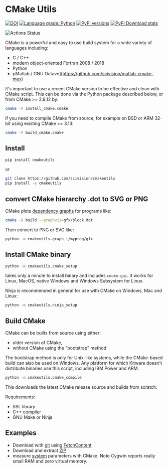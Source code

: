 # CMake Utils

[![DOI](https://zenodo.org/badge/DOI/10.5281/zenodo.1488084.svg)](https://doi.org/10.5281/zenodo.1488084)
[![Language grade: Python](https://img.shields.io/lgtm/grade/python/g/scivision/cmakeutils.svg?logo=lgtm&logoWidth=18)](https://lgtm.com/projects/g/scivision/cmakeutils/context:python)
[![PyPi versions](https://img.shields.io/pypi/pyversions/cmakeutils.svg)](https://pypi.python.org/pypi/cmakeutils)
[![PyPi Download stats](http://pepy.tech/badge/cmakeutils)](http://pepy.tech/project/cmakeutils)

![Actions Status](https://github.com/scivision/cmakeutils/workflows/ci/badge.svg)

CMake is a powerful and easy to use build system for a wide variety of languages including:

* C / C++
* modern object-oriented Fortran 2008 / 2018
* Python
* pMatlab / GNU Octave](https://github.com/scivision/matlab-cmake-mex)

It's important to use a recent CMake version to be effective and clean with CMake script.
This can be done via the Python package described below, or from CMake >= 2.8.12 by:

```sh
cmake -P install_cmake.cmake
```

if you need to compile CMake from source, for example on BSD or ARM 32-bit using existing CMake >= 3.13:

```sh
cmake -P build_cmake.cmake
```

## Install

```sh
pip install cmakeutils
```

or

```sh
git clone https://github.com/scivision/cmakeutils
pip install -e cmakeutils
```

## convert CMake hierarchy .dot to SVG or PNG

CMake plots
[dependency graphs](https://www.scivision.dev/fortran-dependency-graph)
for programs like:

```sh
cmake -B build --graphviz=gfx/block.dot
```

Then convert to PNG or SVG like:

```sh
python -m cmakeutils.graph ~/myprog/gfx
```

## Install CMake binary

```sh
python -m cmakeutils.cmake_setup
```

takes only a minute to install binary and includes `cmake-gui`.
It works for Linux, MacOS, native Windows and Windows Subsystem for Linux.

Ninja is recommended in general for use with CMake on Windows, Mac and Linux:

```sh
python -m cmakeutils.ninja_setup
```

## Build CMake

CMake can be builts from source using either:

* older version of CMake,
* without CMake using the "bootstrap" method

The bootstrap method is only for Unix-like systems, while the CMake-based build can also be used on Windows.
Any platform for which Kitware doesn't distribute binaries use this script, including IBM Power and ARM.

```sh
python -m cmakeutils.cmake_compile
```

This downloads the latest CMake release source and builds from scratch.

Requirements:

* SSL library
* C++ compiler
* GNU Make or Ninja

## Examples

* Download with [git](./fetchgit) using [FetchContent](https://cmake.org/cmake/help/latest/module/FetchContent.html)
* Download and extract [ZIP](./zip)
* measure [system](./system) parameters with CMake. Note Cygwin reports really small RAM and zero virtual memory.
